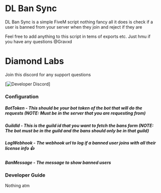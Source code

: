 # DL Ban Sync

DL Ban Sync is a simple FiveM script nothing fancy all it does is check if a user is banned from your server when they join and reject if they are

Feel free to add anything to this script in tems of exports etc. Just hmu if you have any questions @Gravxd

# Diamond Labs

Join this discord for any support questions 

[![Developer Discord](https://discord.gg/8JtwNSUYZM)]

### Configuration

##### BotToken - This should be your bot token of the bot that will do the requests (NOTE: Must be in the server that you are requesting from)

##### GuildId - This is the guild id that you want to fetch the bans form (NOTE: The bot must be in the guild and the bans should only be in that guild)

##### LogWebhook - The webhook url to log if a banned user joins with all their license info 👍

##### BanMessage - The message to show banned users

### Developer Guide 

Nothing atm 
